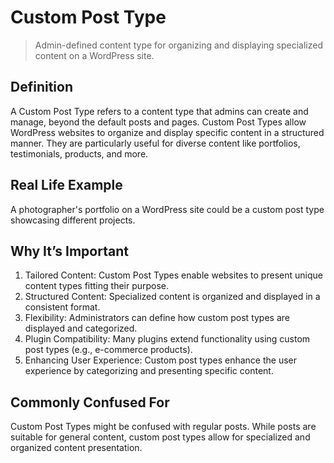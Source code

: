 # Custom Post Type
>Admin-defined content type for organizing and displaying specialized content on a WordPress site.

## Definition

A Custom Post Type refers to a content type that admins can create and manage, beyond the default posts and pages. Custom Post Types allow WordPress websites to organize and display specific content in a structured manner. They are particularly useful for diverse content like portfolios, testimonials, products, and more.

## Real Life Example

A photographer's portfolio on a WordPress site could be a custom post type showcasing different projects.

## Why It’s Important

1. Tailored Content: Custom Post Types enable websites to present unique content types fitting their purpose.
2. Structured Content: Specialized content is organized and displayed in a consistent format.
3. Flexibility: Administrators can define how custom post types are displayed and categorized.
4. Plugin Compatibility: Many plugins extend functionality using custom post types (e.g., e-commerce products).
5. Enhancing User Experience: Custom post types enhance the user experience by categorizing and presenting specific content.

## Commonly Confused For

Custom Post Types might be confused with regular posts. While posts are suitable for general content, custom post types allow for specialized and organized content presentation.